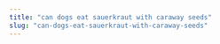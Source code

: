 ```yaml
---
title: "can dogs eat sauerkraut with caraway seeds"
slug: "can-dogs-eat-sauerkraut-with-caraway-seeds"
---
```


